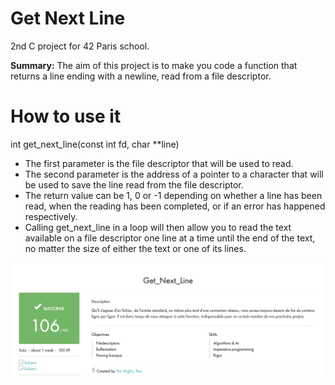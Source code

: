 # Get Next Line

2nd C project for 42 Paris school.

<b>Summary:</b> The aim of this project is to make you code a function that returns a line ending with a newline, read from a file descriptor.

# How to use it

int get_next_line(const int fd, char **line)

<ul>
<li>The first parameter is the file descriptor that will be used to read.</li>
<li>The second parameter is the address of a pointer to a character that will be used
to save the line read from the file descriptor.</li>
<li>The return value can be 1, 0 or -1 depending on whether a line has been read,
when the reading has been completed, or if an error has happened respectively.</li>
<li>Calling get_next_line in a loop will then allow you to read the text
available on a file descriptor one line at a time until the end of the text, no matter
the size of either the text or one of its lines.</li>
</ul>

![Grade](./Get_next_line.png?raw=true "Grade")
